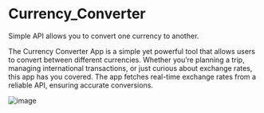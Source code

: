# Currency_Converter
Simple API allows you to convert one currency to another.

The Currency Converter App is a simple yet powerful tool that allows users to convert between different currencies. 
Whether you’re planning a trip, managing international transactions, or just curious about exchange rates, this app has you covered.
The app fetches real-time exchange rates from a reliable API, ensuring accurate conversions.

![image](https://github.com/binny3213/Currency_Converter/assets/90454079/aeb6076c-1191-4fc0-b51e-5f48a571aae3)
